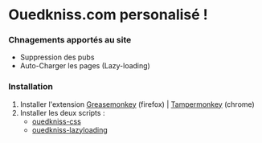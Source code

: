 <html>
<h1>Ouedkniss.com personalisé !</h1>

<h3>Chnagements apportés au site</h3>
<ul>
  <li>Suppression des pubs</li>
  <li>Auto-Charger les pages (Lazy-loading)</li>
</ul>

<h3>Installation</h3>
<ol>
<li>Installer l'extension <a href="https://addons.mozilla.org/fr/firefox/addon/greasemonkey/" target="_blank">Greasemonkey</a> (firefox) | <a href="https://chrome.google.com/webstore/detail/tampermonkey/dhdgffkkebhmkfjojejmpbldmpobfkfo?hl=fr" target="_blank">Tampermonkey</a> (chrome)</li>
  <li>
    Installer les deux scripts :
    <ul>
      <li><a target="_blank"  href="https://gist.github.com/kzelda/96576acdb522df8a4ab5e914c9966d04/raw/2246bfa290b6126ce995fb932ec4e4563ee102a4/ouedkniss.css.user.js">ouedkniss-css</a></li>
      <li><a target="_blank"  href="https://gist.github.com/kzelda/6b5fa419574538ce7ad6e66d92e8fa87/raw/b3c53357de8b167ed206d836540bbc94161c1842/ouedkniss.ajax.lazyloading.user.js">ouedkniss-lazyloading</a></li>
    </ul>
  </li>
</ol>

</html>
